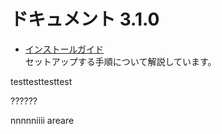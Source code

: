 # ドキュメント 3.1.0

* [インストールガイド][installation-guide-index]  
  セットアップする手順について解説しています。

testtesttesttest

[installation-guide-index]: parent/child.md "インストールガイド"

??????

nnnnniiii
areare
